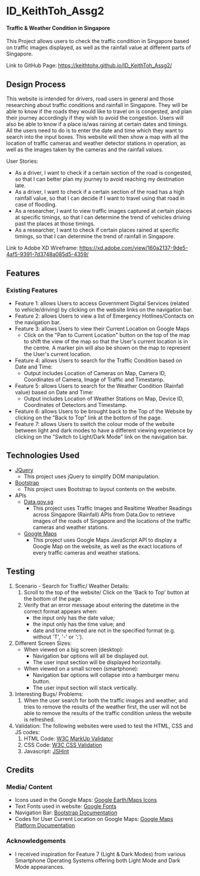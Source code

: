 # ID_KeithToh_Assg2
#### Traffic & Weather Condition in Singapore
This Project allows users to check the traffic condition in Singapore based on traffic images displayed, as well as the rainfall value at different parts of Singapore.

Link to GitHub Page: https://keithtohx.github.io/ID_KeithToh_Assg2/

## Design Process
This website is intended for drivers, road users in general and those researching about traffic conditions and rainfall in Singapore. They will be able to know if the roads they would like to travel on is congested, and plan their journey accordingly if they wish to avoid the congestion. Users will also be able to know if a place is/was raining at certain dates and timings. All the users need to do is to enter the date and time which they want to search into the input boxes. This website will then show a map with all the location of traffic cameras and weather detector stations in operation, as well as the images taken by the cameras and the rainfall values.

User Stories:
* As a driver, I want to check if a certain section of the road is congested, so that I can better plan my journey to avoid reaching my destination late.
* As a driver, I want to check if a certain section of the road has a high rainfall value, so that I can decide if I want to travel using that road in case of flooding.
* As a researcher, I want to view traffic images captured at certain places at specific timings, so that I can determine the trend of vehicles driving past the places at those timings.
* As a researcher, I want to check if certain places rained at specific timings, so that I can determine the trend of rainfall in Singapore.

Link to Adobe XD Wireframe: https://xd.adobe.com/view/160a2137-9de5-4af5-9391-7d3748a085d5-4359/

## Features
### Existing Features 
* Feature 1: allows Users to access Government Digital Services (related to vehicle/driving) by clicking on the website links on the navigation bar.
* Feature 2: allows Users to view a list of Emergency Hotlines/Contacts on the navigation bar.
* Feature 3: allows Users to view their Current Location on Google Maps
    * Click on the "Pan to Current Location" button on the top of the map to shift the view of the map so that the User's current location is in the centre. A marker pin will also be shown on the map to represent the User's current location.
* Feature 4: allows Users to search for the Traffic Condition based on Date and Time:
    * Output includes Location of Cameras on Map, Camera ID, Coordinates of Camera, Image of Traffic and Timestamp.
* Feature 5: allows Users to search for the Weather Condition (Rainfall value) based on Date and Time:
    * Output includes Location of Weather Stations on Map, Device ID, Coordinates of Detectors and Timestamp.
* Feature 6: allows Users to be brought back to the Top of the Website by clicking on the "Back to Top" link at the bottom of the page.
* Feature 7: allows Users to switch the colour mode of the website between light and dark modes to have a different viewing experience by clicking on the "Switch to Light/Dark Mode" link on the navigation bar.

## Technologies Used
* [JQuery](https://jquery.com)
    * This project uses jQuery to simplify DOM manipulation.
* [Bootstrap](https://getbootstrap.com/)
    * This project uses Bootstrap to layout contents on the website.
* APIs
    * [Data.gov.sg](https://data.gov.sg/)
        * This project uses Traffic Images and Realtime Weather Readings across Singapore (Rainfall) APIs from Data.Gov to retrieve images of the roads of Singapore and the locations of the traffic cameras and weather stations. 
    * [Google Maps](https://developers.google.com/maps/apis-by-platform)
        * This project uses Google Maps JavaScript API to display a Google Map on the website, as well as the exact locations of every traffic cameras and weather stations.

## Testing
1. Scenario - Search for Traffic/ Weather Details:
    1. Scroll to the top of the website/ Click on the 'Back to Top' button at the bottom of the page.
    2. Verify that an error message about entering the datetime in the correct format appears when:
        * the input only has the date value;
        * the input only has the time value; and
        * date and time entered are not in the specified format (e.g. without 'T', '-' or ':').
2. Different Screen Sizes:
    * When viewed on a big screen (desktop):
        * Navigation bar options will all be displayed out.
        * The user input section will be displayed horizontally.
    * When viewed on a small screen (smartphone):
        * Navigation bar options will collapse into a hamburger menu button.
        * The user input section will stack vertically.
3. Interesting Bugs/ Problems:
    1. When the user search for both the traffic images and weather, and tries to remove the results of the weather first, the user will not be able to remove the results of the traffic condition unless the website is refreshed.
4. Validation:
    The following websites were used to test the HTML, CSS and JS codes:
    1. HTML Code: [W3C MarkUp Validator](https://validator.w3.org/)
    2. CSS Code: [W3C CSS Validation](https://jigsaw.w3.org/css-validator/)
    3. Javascript: [JSHint](https://jshint.com/)

## Credits
### Media/ Content
* Icons used in the Google Maps: [Google Earth/Maps Icons](http://kml4earth.appspot.com/icons.html#shapes)
* Text Fonts used in website: [Google Fonts](https://fonts.google.com/)
* Navigation Bar: [Bootstrap Documentation](https://getbootstrap.com/docs/5.0/components/navbar/)
* Codes for User Current Location on Google Maps: [Google Maps Platform Documentation](https://developers.google.com/maps/documentation/javascript/geolocation)
### Acknowledgements
* I received inspiration for Feature 7 (Light & Dark Modes) from various Smartphone Operating Systems offering both Light Mode and Dark Mode appearances.